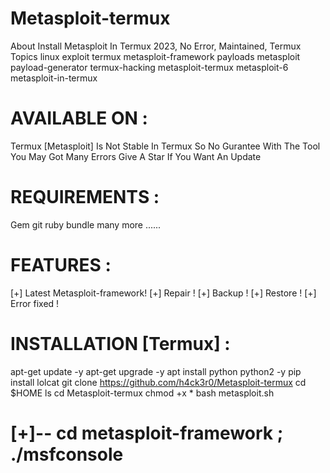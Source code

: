 # Metasploit-termux
About Install Metasploit In Termux 2023, No Error, Maintained, Termux  Topics linux exploit termux metasploit-framework payloads metasploit payload-generator termux-hacking metasploit-termux metasploit-6 metasploit-in-termux
# AVAILABLE ON :
Termux
[Metasploit] Is Not Stable In Termux
So No Gurantee With The Tool
You May Got Many Errors
Give A Star If You Want An Update
# REQUIREMENTS :
Gem
git
ruby
bundle
many more ......
# FEATURES :
[+] Latest Metasploit-framework!
[+] Repair !
[+] Backup !
[+] Restore !
[+] Error fixed !
# INSTALLATION [Termux] :
apt-get update -y
apt-get upgrade -y
apt install python python2 -y
pip install lolcat
git clone https://github.com/h4ck3r0/Metasploit-termux
cd $HOME
ls
cd Metasploit-termux
chmod +x *
bash metasploit.sh
# [+]-- cd metasploit-framework ; ./msfconsole
